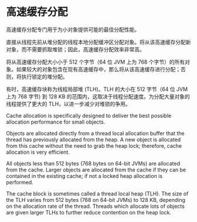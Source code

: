 # 高速缓存分配

高速缓存分配专门用于为小对象提供可能的最佳分配性能。

直接从线程先前从堆分配的线程本地分配缓冲区分配对象。将从该高速缓存分配新对象，而不需要抓取堆锁；因此，高速缓存分配效率非常高。

将从高速缓存分配大小小于 512 个字节（64 位 JVM 上为 768 个字节）的所有对象。如果较大的对象包含在现有高速缓存中，那么将从该高速缓存进行分配；否则，将执行锁定的堆分配。

有时，高速缓存块称为线程局部堆 (TLH)。TLH 的大小在 512 字节（64 位 JVM 上为 768 字节) 到 128 KB 的范围内，这取决于线程分配速度。为分配大量对象的线程提供了更大的 TLH，以进一步减少对堆锁的争用。

Cache allocation is specifically designed to deliver the best possible allocation performance for small objects.

Objects are allocated directly from a thread local allocation buffer that the thread has previously allocated from the heap. A new object is allocated from this cache without the need to grab the heap lock; therefore, cache allocation is very efficient.

All objects less than 512 bytes (768 bytes on 64-bit JVMs) are allocated from the cache. Larger objects are allocated from the cache if they can be contained in the existing cache; if not a locked heap allocation is performed.

The cache block is sometimes called a thread local heap (TLH). The size of the TLH varies from 512 bytes (768 on 64-bit JVMs) to 128 KB, depending on the allocation rate of the thread. Threads which allocate lots of objects are given larger TLHs to further reduce contention on the heap lock.